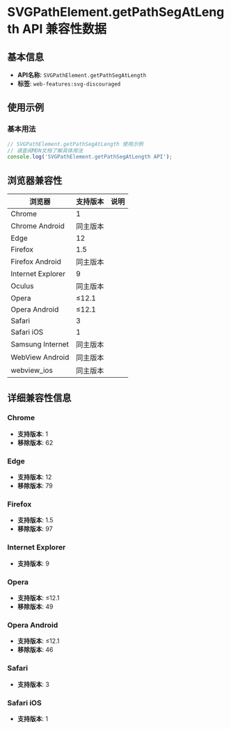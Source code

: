 # SVGPathElement.getPathSegAtLength API 兼容性数据

## 基本信息

- **API名称**: `SVGPathElement.getPathSegAtLength`
- **标签**: `web-features:svg-discouraged`

## 使用示例

### 基本用法

```javascript
// SVGPathElement.getPathSegAtLength 使用示例
// 请查阅MDN文档了解具体用法
console.log('SVGPathElement.getPathSegAtLength API');
```

## 浏览器兼容性

| 浏览器 | 支持版本 | 说明 |
|--------|----------|------|
| Chrome | 1 |  |
| Chrome Android | 同主版本 |  |
| Edge | 12 |  |
| Firefox | 1.5 |  |
| Firefox Android | 同主版本 |  |
| Internet Explorer | 9 |  |
| Oculus | 同主版本 |  |
| Opera | ≤12.1 |  |
| Opera Android | ≤12.1 |  |
| Safari | 3 |  |
| Safari iOS | 1 |  |
| Samsung Internet | 同主版本 |  |
| WebView Android | 同主版本 |  |
| webview_ios | 同主版本 |  |

## 详细兼容性信息

### Chrome

- **支持版本**: 1
- **移除版本**: 62

### Edge

- **支持版本**: 12
- **移除版本**: 79

### Firefox

- **支持版本**: 1.5
- **移除版本**: 97

### Internet Explorer

- **支持版本**: 9

### Opera

- **支持版本**: ≤12.1
- **移除版本**: 49

### Opera Android

- **支持版本**: ≤12.1
- **移除版本**: 46

### Safari

- **支持版本**: 3

### Safari iOS

- **支持版本**: 1

